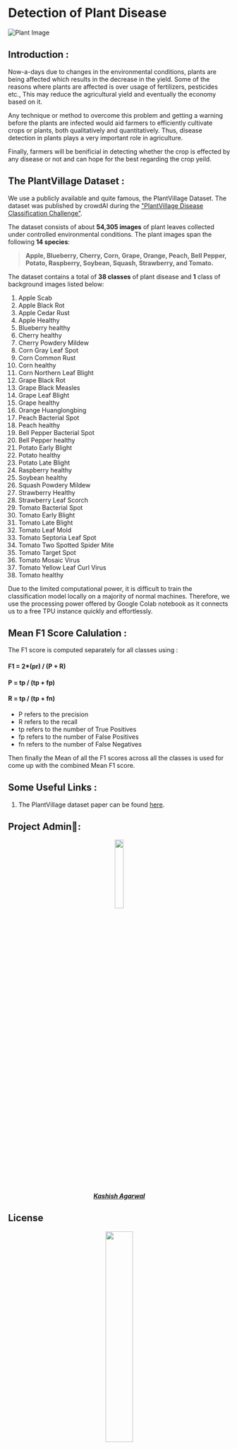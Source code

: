 # Detection of Plant Disease

![Plant Image](https://cdn-images-1.medium.com/max/1200/1*FswlF4lZPQ4kT_gkybacZw.jpeg)

## Introduction :

Now-a-days due to changes in the environmental conditions, plants are being affected which results in the decrease in the yield. Some of the reasons where plants are affected is over usage of fertilizers, pesticides etc., This may reduce the agricultural yield and eventually the economy based on it. 

Any technique or method to overcome this problem and getting a warning before the plants are infected would aid farmers to efficiently cultivate crops or plants, both qualitatively and quantitatively. Thus, disease detection in plants plays a very important role in agriculture.

Finally, farmers will be benificial in detecting whether the crop is effected by any disease or not and can hope for the best regarding the crop yeild.

## The PlantVillage Dataset :

We use a publicly available and quite famous, the PlantVillage Dataset. The dataset was published by crowdAI during the ["PlantVillage Disease Classification Challenge"](https://www.crowdai.org/challenges/plantvillage-disease-classification-challenge). 

The dataset consists of about **54,305 images** of plant leaves collected under controlled environmental conditions. The plant images span the following **14 species**:

> **Apple, Blueberry, Cherry, Corn, Grape, Orange, Peach, Bell Pepper, Potato, Raspberry, Soybean, Squash, Strawberry, and Tomato.**

The dataset contains a total of **38 classes** of plant disease and **1** class of background images listed below:

1. Apple Scab
2. Apple Black Rot
3. Apple Cedar Rust
4. Apple Healthy
5. Blueberry healthy
6. Cherry healthy
7. Cherry Powdery Mildew
8. Corn Gray Leaf Spot
9. Corn Common Rust
10. Corn healthy
11. Corn Northern Leaf Blight
12. Grape Black Rot
13. Grape Black Measles
14. Grape Leaf Blight
15. Grape healthy
16. Orange Huanglongbing
17. Peach Bacterial Spot
18. Peach healthy
19. Bell Pepper Bacterial Spot
20. Bell Pepper healthy
21. Potato Early Blight
22. Potato healthy
23. Potato Late Blight
24. Raspberry healthy
25. Soybean healthy
26. Squash Powdery Mildew
27. Strawberry Healthy
28. Strawberry Leaf Scorch
29. Tomato Bacterial Spot
30. Tomato Early Blight
31. Tomato Late Blight
32. Tomato Leaf Mold
33. Tomato Septoria Leaf Spot
34. Tomato Two Spotted Spider Mite
35. Tomato Target Spot
36. Tomato Mosaic Virus
37. Tomato Yellow Leaf Curl Virus
38. Tomato healthy

Due to the limited computational power, it is difficult to train the classification model locally on a majority of normal machines. Therefore, we use the processing power offered by Google Colab notebook as it connects us to a free TPU instance quickly and effortlessly.

## Mean F1 Score Calulation : 

The F1 score is computed separately for all classes using :

<h4><b>F1 = 2*(pr) / (P + R)</b></h4>
<h4><b>P = tp / (tp + fp)</b></h4>
<h4><b>R = tp / (tp + fn)</b></h4>

<ul> <li> P refers to the precision</li>
<li> R refers to the recall</li>
<li> tp refers to the number of True Positives</li>
<li> fp refers to the number of False Positives</li>
<li> fn refers to the number of False Negatives</li>
</ul>
 
Then finally the Mean of all the F1 scores across all the classes is used for come up with the combined Mean F1 score.


## Some Useful Links :

1. The PlantVillage dataset paper can be found [here](https://arxiv.org/abs/1511.08060).


## Project Admin👨‍:

<p align="center">
<img width=20% src="https://avatars.githubusercontent.com/u/72383661?v=4">
</p>
<a href="https://www.linkedin.com/in/kashishag19/">
<h5 align="center"><b>Kashish Agarwal</b></a>

## License 

<p align="center">
<a href="https://github.com/kashish-ag/Detection-of-Plant-Disease/blob/main/LICENSE">
<img width=35% src="https://media.tenor.com/images/68ecdcb63296f1db6532bf5b83051da9/tenor.gif"></p>
<h5 align="center"><b>MIT License</b></a> 
